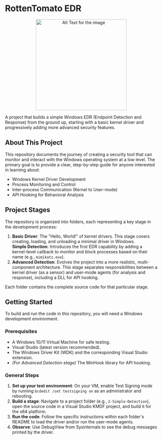 # RottenTomato EDR 


<div align="center">
  <img src="https://images.squarespace-cdn.com/content/v1/63e663bb029b8054ba134992/6c8f36c0-0d25-4e5f-bf74-f2beb1ea99f6/TTP_Mascot_Illo_TomatoGuy.png?format=1500w" alt="Alt Text for the image" width="300"/>
</div>


A project that builds a simple Windows EDR (Endpoint Detection and Response) from the ground up, starting with a basic kernel driver and progressively adding more advanced security features.  

## About This Project  

This repository documents the journey of creating a security tool that can monitor and interact with the Windows operating system at a low level. The primary goal is to provide a clear, step-by-step guide for anyone interested in learning about:  

- Windows Kernel Driver Development  
- Process Monitoring and Control  
- Inter-process Communication (Kernel to User-mode)  
- API Hooking for Behavioral Analysis  

## Project Stages  

The repository is organized into folders, each representing a key stage in the development process:  

1. **Basic Driver**: The "Hello, World!" of kernel drivers. This stage covers creating, loading, and unloading a minimal driver in Windows.  
   **Simple Detection**: Introduces the first EDR capability by adding a kernel-level callback to monitor and block processes based on their name (e.g., `mimikatz.exe`).  
2. **Advanced Detection**: Evolves the project into a more realistic, multi-component architecture. This stage separates responsibilities between a kernel driver (as a sensor) and user-mode agents (for analysis and response), including a DLL for API hooking.  

Each folder contains the complete source code for that particular stage.  

## Getting Started  

To build and run the code in this repository, you will need a Windows development environment.  

### Prerequisites  

- A Windows 10/11 Virtual Machine for safe testing.  
- Visual Studio (latest version recommended).  
- The Windows Driver Kit (WDK) and the corresponding Visual Studio extension.  
- *(For Advanced Detection stage)* The MinHook library for API hooking.  

### General Steps  

1. **Set up your test environment**: On your VM, enable Test Signing mode by running `bcdedit /set testsigning on` as an administrator and rebooting.  
2. **Build a stage**: Navigate to a project folder (e.g., `2-Simple-Detection`), open the source code in a Visual Studio KMDF project, and build it for the x64 platform.  
3. **Run the code**: Follow the specific instructions within each folder's README to load the driver and/or run the user-mode agents.  
4. **Observe**: Use DebugView from Sysinternals to see the debug messages printed by the driver.  

